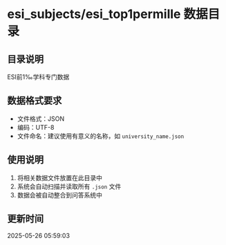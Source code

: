 # esi_subjects/esi_top1permille 数据目录

## 目录说明
ESI前1‰学科专门数据

## 数据格式要求
- 文件格式：JSON
- 编码：UTF-8
- 文件命名：建议使用有意义的名称，如 `university_name.json`

## 使用说明
1. 将相关数据文件放置在此目录中
2. 系统会自动扫描并读取所有 `.json` 文件
3. 数据会被自动整合到问答系统中

## 更新时间
2025-05-26 05:59:03
